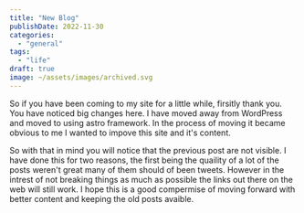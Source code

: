 ```yaml
---
title: "New Blog"
publishDate: 2022-11-30
categories: 
  - "general"
tags: 
  - "life"
draft: true
image: ~/assets/images/archived.svg
---
```


So if you have been coming to my site for a little while, firsitly thank you. You have noticed big changes here. I have moved away from WordPress and moved to using astro framework. In the process of moving it became obvious to me I wanted to impove this site and it's content. 

So with that in mind you will notice that the previous post are not visible.  I have done this for two reasons, the first being the quaility of a lot of the posts weren't great many of them should of been tweets. However in the intrest of not breaking things as much as possible the links out there on the web will still work.   I hope this is a good compermise of moving forward with better content and keeping the old posts avaible. 
